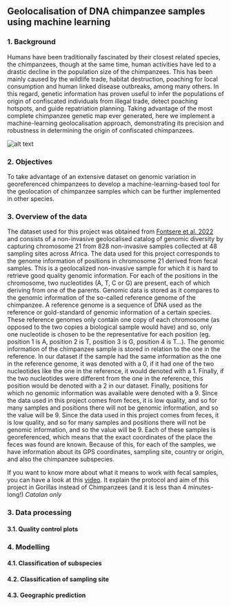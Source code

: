 ## Geolocalisation of DNA chimpanzee samples using machine learning

### 1. Background
Humans have been traditionally fascinated by their closest related species, the chimpanzees, though at the same time, human activities have led to a drastic decline in the population size of the chimpanzees. This has been mainly caused by the wildlife trade, habitat destruction, poaching for local consumption and human linked disease outbreaks, among many others. In this regard, genetic information has proven useful to infer the populations of origin of confiscated individuals from illegal trade, detect poaching hotspots, and guide repatriation planning. Taking advantage of the most complete chimpanzee genetic map ever generated, here we implement a machine-learning geolocalisation approach, demonstrating its precision and robustness in determining the origin of confiscated chimpanzees.

![alt text]( https://ars.els-cdn.com/content/image/1-s2.0-S2666979X22000623-fx1_lrg.jpg)


### 2. Objectives
To take advantage of an extensive dataset on genomic variation in georeferenced chimpanzees to develop a machine-learning-based tool for the geolocation of chimpanzee samples which can be further implemented in other species.

### 3. Overview of the data
The dataset used for this project was obtained from [Fontsere et al. 2022](https://www.sciencedirect.com/science/article/pii/S2666979X22000623) and consists of a non-invasive geolocalised catalog of genomic diversity by capturing chromosome 21 from 828 non-invasive samples collected at 48 sampling sites across Africa. The data used for this project corresponds to the genome information of positions in chromosome 21 derived from fecal samples. This is a geolocalized non-invasive sample for which it is hard to retrieve good quality genomic information. For each of the positions in the chromosome, two nucleotides (A, T, C or G) are present, each of which deriving from one of the parents. Genomic data is stored as it compares to the genomic information of the so-called reference genome of the chimpanzee. A reference genome is a sequence of DNA used as the reference or gold-standard of genomic information of a certain species. These reference genomes only contain one copy of each chromosome (as opposed to the two copies a biological sample would have) and so, only one nucleotide is chosen to be the representative for each position (eg. position 1 is A, position 2 is T, position 3 is G, position 4 is T…). The genomic information of the chimpanzee sample is stored in relation to the one in the reference. In our dataset if the sample had the same information as the one in the reference genome, it was denoted with a 0, if it had one of the two nucleotides like the one in the reference, it would denoted with a 1. Finally, if the two nucleotides were different from the one in the reference, this position would be denoted with a 2 in our dataset. Finally, positions for which no genomic information was available were denoted with a 9. Since the data used in this project comes from feces, it is low quality, and so for many samples and positions there will not be genomic information, and so the value will be 9. Since the data used in this project comes from feces, it is low quality, and so for many samples and positions there will not be genomic information, and so the value will be 9. Each of these samples is georeferenced, which means that the exact coordinates of the place the feces was found are known. Because of this, for each of the samples, we have information about its GPS coordinates, sampling site, country or origin, and also the chimpanzee subspecies.

If you want to know more about what it means to work with fecal samples, you can have a look at this [video](https://www.youtube.com/watch?v=NMmWA3a83gs). It explain the protocol and aim of this project in Gorillas instead of Chimpanzees (and it is less than 4 minutes-long!) *Catalan only*



### 3. Data processing

#### 3.1. Quality control plots

### 4. Modelling

#### 4.1. Classification of subspecies

#### 4.2. Classification of sampling site

#### 4.3. Geographic prediction
